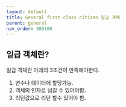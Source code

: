 ```yaml
---
layout: default
title: General first class citizen 일급 객체
parent: general
nav_order: 300100
---
```


## 일급 객체란?
일급 객체란 아래의 3조건이 만족해야한다.
1. 변수나 데이터에 할당가능.
2. 객체의 인자로 넘길 수 있어야함.
3. 리턴값으로 리턴 할수 있어야 함.